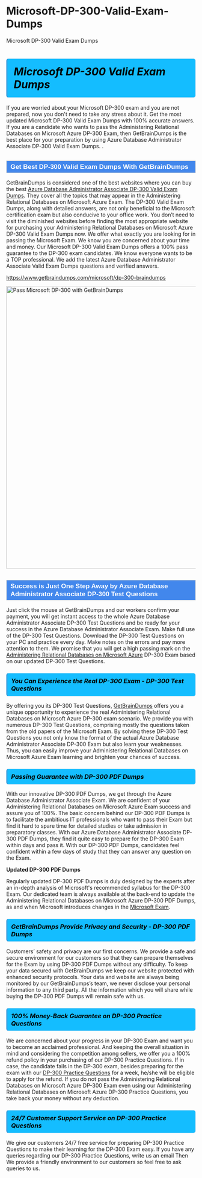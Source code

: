 # Microsoft-DP-300-Valid-Exam-Dumps
Microsoft DP-300 Valid Exam Dumps
<h1><strong><span style="display: block; color: #000000; background: #14BDFF; border: 0.5px solid #AED6F1; border-left: 3px solid #3498DB; padding: .6em; border-radius: 6px;">                     <em>Microsoft DP-300 <span class="exam_variation">Valid Exam Dumps</span> </em>                </span></strong>            </h1>                        <p>If you are worried about your Microsoft DP-300 exam and you are not prepared, now you don't need to take any stress about it.             Get the most updated Microsoft DP-300 <span class="exam_variation">Valid Exam Dumps</span> with 100% accurate answers. If you are a candidate who wants to pass the             Administering Relational Databases on Microsoft Azure DP-300 Exam, then GetBrainDumps is the best place for your preparation by using Azure Database Administrator Associate DP-300 <span class="exam_variation">Valid Exam Dumps</span>. .</p>                        <h2 style="background: #4287ec; border: 1px solid #cccccc; padding: 5px 10px;">                <span style="color: #ffffff;">                    <span style="font-size: 11pt;">                        <span style="line-height: normal;">                            <span style="font-family: Calibri,sans-serif;">                                <strong>                                    <span style="font-size: 13.0pt;">Get Best DP-300 <span class="exam_variation">Valid Exam Dumps</span> With GetBrainDumps</span>                                </strong>                            </span>                        </span>                    </span>                </span>            </h2>                        <p>GetBrainDumps is considered one of the best websites where you can buy the best <a href="https://www.getbraindumps.com/microsoft/azure-database-administrator-associate-braindumps.html">Azure Database Administrator Associate DP-300 <span class="exam_variation">Valid Exam Dumps</span></a>.             They cover all the topics that may appear in the Administering Relational Databases on Microsoft Azure Exam. The DP-300 <span class="exam_variation">Valid Exam Dumps</span>,             along with detailed answers, are not only beneficial to the Microsoft certification exam but also conducive to your office work.             You don’t need to visit the diminished websites before finding the most appropriate website for purchasing your             Administering Relational Databases on Microsoft Azure DP-300 <span class="exam_variation">Valid Exam Dumps</span> now. We offer what exactly you are looking for in passing the Microsoft Exam.             We know you are concerned about your time and money. Our Microsoft DP-300 <span class="exam_variation">Valid Exam Dumps</span> offers a 100% pass guarantee to the             DP-300 exam candidates. We know everyone wants to be a TOP professional. We add the latest Azure Database Administrator Associate <span class="exam_variation">Valid Exam Dumps</span> questions and verified answers.</p>                        <p><a href="https://www.getbraindumps.com/microsoft/dp-300-braindumps">https://www.getbraindumps.com/microsoft/dp-300-braindumps</a></p>                        <p><a href="https://www.getbraindumps.com/"><img src="https://www.getbraindumps.com/images/get-updated-exam-questions-with-discount-getbraindumps.jpg" class="postImage" alt="Pass Microsoft DP-300 with GetBrainDumps" width="750"></a></p>                            <h2 style="background: #4287ec; border: 1px solid #cccccc; padding: 5px 10px;">                <span style="color: #ffffff;">                    <span style="font-size: 11pt;">                        <span style="line-height: normal;">                            <span style="font-family: Calibri,sans-serif;">                                <strong>                                    <span style="font-size: 13.0pt;">Success is Just One Step Away by Azure Database Administrator Associate DP-300 <span class="exam_variation2">Test Questions</span></span>                                </strong>                            </span>                        </span>                    </span>                </span>            </h2>                        <p>Just click the mouse at GetBrainDumps and our workers confirm your payment, you will get instant access to the whole Azure Database Administrator Associate DP-300 <span class="exam_variation2">Test Questions</span>             and be ready for your success in the Azure Database Administrator Associate Exam. Make full use of the DP-300 <span class="exam_variation2">Test Questions</span>. Download the DP-300 <span class="exam_variation2">Test Questions</span> on your             PC and practice every day. Make notes on the errors and pay more attention to them. We promise that you will get a high passing mark on the             <a href="https://www.getbraindumps.com/microsoft/dp-300-braindumps">Administering Relational Databases on Microsoft Azure</a> DP-300 Exam based on our updated DP-300 <span class="exam_variation2">Test Questions</span>.</p>                        <h3>                <strong>                    <span style="display: block; color: #000000; background: #14BDFF; border: 0.5px solid #AED6F1; border-left: 3px solid #3498DB; padding: .6em; border-radius: 6px;">                        <em>You Can Experience the Real DP-300 Exam - DP-300 <span class="exam_variation2">Test Questions</span></em>                    </span>                </strong>            </h3>                        <p>By offering you its DP-300 <span class="exam_variation2">Test Questions</span>, <a href="https://www.getbraindumps.com/">GetBrainDumps</a> offers you a unique opportunity to experience the real             Administering Relational Databases on Microsoft Azure DP-300 exam scenario. We provide you with numerous DP-300 <span class="exam_variation2">Test Questions</span>, comprising mostly             the questions taken from the old papers of the Microsoft Exam. By solving these DP-300 <span class="exam_variation2">Test Questions</span> you not only know the format of the actual             Azure Database Administrator Associate DP-300 Exam but also learn your weaknesses. Thus, you can easily improve your             Administering Relational Databases on Microsoft Azure Exam learning and brighten your chances of success.</p>                        <h3>                <strong>                    <span style="display: block; color: #000000; background: #14BDFF; border: 0.5px solid #AED6F1; border-left: 3px solid #3498DB; padding: .6em; border-radius: 6px;">                        <em>Passing Guarantee with DP-300 <span class="exam_variation3">PDF Dumps</span></em>                    </span>                </strong>            </h3>                        <p>With our innovative DP-300 <span class="exam_variation3">PDF Dumps</span>, we get through the Azure Database Administrator Associate Exam. We are confident of your Administering Relational Databases on Microsoft Azure Exam             success and assure you of 100%. The basic concern behind our DP-300 <span class="exam_variation3">PDF Dumps</span> is to facilitate the ambitious IT professionals who want to pass their             Exam but find it hard to spare time for detailed studies or take admission in preparatory classes. With our Azure Database Administrator Associate DP-300 <span class="exam_variation3">PDF Dumps</span>, they             find it quite easy to prepare for the DP-300 Exam within days and pass it. With our DP-300 <span class="exam_variation3">PDF Dumps</span>, candidates feel confident within a few days of             study that they can answer any question on the Exam.</p>                        <p><strong>Updated DP-300 <span class="exam_variation3">PDF Dumps</span></strong></p>                        <p>Regularly updated DP-300 <span class="exam_variation3">PDF Dumps</span> is duly designed by the experts after an in-depth analysis of Microsoft's recommended syllabus for the DP-300 Exam.             Our dedicated team is always available at the back-end to update the Administering Relational Databases on Microsoft Azure DP-300 <span class="exam_variation3">PDF Dumps</span>,             as and when Microsoft introduces changes in the <a href="https://www.getbraindumps.com/microsoft-braindumps.html">Microsoft Exam</a>.</p>                        <h3>                <strong>                    <span style="display: block; color: #000000; background: #14BDFF; border: 0.5px solid #AED6F1; border-left: 3px solid #3498DB; padding: .6em; border-radius: 6px;">                        <em>GetBrainDumps Provide Privacy and Security - DP-300 <span class="exam_variation3">PDF Dumps</span></em>                    </span>                </strong>            </h3>                        <p>Customers’ safety and privacy are our first concerns. We provide a safe and secure environment for our customers so that they can prepare themselves for the Exam by using             DP-300 <span class="exam_variation3">PDF Dumps</span> without any difficulty. To keep your data secured with GetBrainDumps we keep our website protected with enhanced security protocols. Your data and website             are always being monitored by our GetBrainDumps’s team, we never disclose your personal information to any third party. All the information which you will share while buying             the DP-300 <span class="exam_variation3">PDF Dumps</span> will remain safe with us.</p>                        <h3>                <strong>                    <span style="display: block; color: #000000; background: #14BDFF; border: 0.5px solid #AED6F1; border-left: 3px solid #3498DB; padding: .6em; border-radius: 6px;">                        <em>100% Money-Back Guarantee on DP-300 <span class="exam_variation4">Practice Questions</span></em>                    </span>                </strong>            </h3>                        <p>We are concerned about your progress in your DP-300 Exam and want you to become an acclaimed professional. And keeping the overall situation in mind and             considering the competition among sellers, we offer you a 100% refund policy in your purchasing of our DP-300 <span class="exam_variation4">Practice Questions</span>. If in case, the candidate fails in the             DP-300 exam, besides preparing for the exam with our <a href="https://www.getbraindumps.com/microsoft/dp-300-braindumps">DP-300 <span class="exam_variation4">Practice Questions</span></a> for a week, he/she will be eligible to apply for the refund. If you do not pass the             Administering Relational Databases on Microsoft Azure DP-300 Exam even using our Administering Relational Databases on Microsoft Azure DP-300 <span class="exam_variation4">Practice Questions</span>, you             take back your money without any deduction.</p>                        <h3>                <strong>                    <span style="display: block; color: #000000; background: #14BDFF; border: 0.5px solid #AED6F1; border-left: 3px solid #3498DB; padding: .6em; border-radius: 6px;">                        <em>24/7 Customer Support Service on DP-300 <span class="exam_variation4">Practice Questions</span></em>                    </span>                </strong>            </h3>                        <p>We give our customers 24/7 free service for preparing DP-300 <span class="exam_variation4">Practice Questions</span> to make their learning for the DP-300 Exam easy. If you have any queries regarding our             DP-300 <span class="exam_variation4">Practice Questions</span>, write us an email Then We provide a friendly environment to our customers so feel free to ask queries to us.</p>                    
